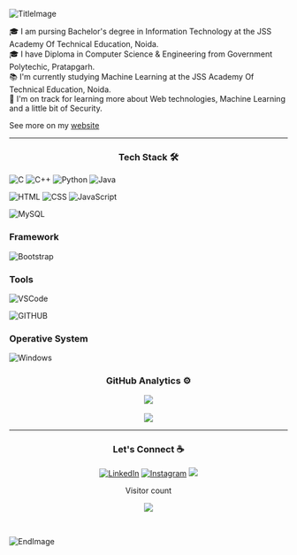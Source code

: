 ![TitleImage](./materials/top.svg)


🎓&nbsp;I am pursing Bachelor's degree in Information Technology at the JSS Academy Of Technical Education, Noida.<br>
🎓&nbsp;I have Diploma in Computer Science & Engineering from Government Polytechic, Pratapgarh.<br>
📚&nbsp;I'm currently studying Machine Learning at the JSS Academy Of Technical Education, Noida.<br>
🌱&nbsp;I'm on track for learning more about Web technologies, Machine Learning and a little bit of Security.<br>

See more on my <a href="#" target="_blank">website</a> 

---

<h3 align="center">Tech Stack 🛠</h3>

![C](https://img.shields.io/badge/C-00599C?style=for-the-badge&logo=c&logoColor=white)
![C++](https://img.shields.io/badge/C%2B%2B-00599C?style=for-the-badge&logo=c%2B%2B&logoColor=white)
![Python](https://img.shields.io/badge/Python-3776AB?style=for-the-badge&logo=python&logoColor=white)
![Java](https://img.shields.io/badge/Java-ED8B00?style=for-the-badge&logo=java&logoColor=white)

![HTML](https://img.shields.io/badge/HTML-239120?style=for-the-badge&logo=html5&logoColor=white)
![CSS](https://img.shields.io/badge/CSS-239120?&style=for-the-badge&logo=css3&logoColor=white)
![JavaScript](https://img.shields.io/badge/JavaScript-F7DF1E?style=for-the-badge&logo=javascript&logoColor=black)

![MySQL](https://img.shields.io/badge/MySQL-00000F?style=for-the-badge&logo=mysql&logoColor=white)

### Framework

![Bootstrap](https://img.shields.io/badge/Bootstrap-563D7C?style=for-the-badge&logo=bootstrap&logoColor=white)


### Tools

![VSCode](https://img.shields.io/badge/Visual_Studio_Code-0078D4?style=for-the-badge&logo=visual%20studio%20code&logoColor=white)

![GITHUB](https://img.shields.io/badge/GitHub-100000?style=for-the-badge&logo=github&logoColor=white)

### Operative System

![Windows](https://img.shields.io/badge/Windows-0078D6?style=for-the-badge&logo=windows&logoColor=white)

<h3 align="center">GitHub Analytics ⚙️</h3>
<div align="center">
<a href="https://github.com/yashgupta1109/github-readme-stats" alt="">
    <img src="https://github-readme-stats.vercel.app/api?username=yashgupta1109&hide=stars&show_icons=true&theme=dark&hide_border=true&icon_color=2764ba&bg_color=0d1117">
</a>   
 <br>
    <br>
<a href="https://git.io/streak-stats"><img src="https://streak-stats.demolab.com?user=yashgupta1109&hide=stars&show_icons=true&theme=dark&hide_border=true&icon_color=2764ba&bg_color=0d1117"/></a>
</div>

---


<h3 align="center">Let's Connect ☕</h3>
<p align="center"> 
  <a href="www.linkedin.com/in/yash-gupta-3ab8a21a1" target="_blank"><img src="https://img.shields.io/badge/-LinkedIn-%230077B5?style=for-the-badge&logo=linkedin&logoColor=white"  alt="LinkedIn"></a>
  <a href="https://instagram.com/yash_gupta_11" target="_blank"><img src="https://img.shields.io/badge/-Instagram-%23E4405F?style=for-the-badge&logo=instagram&logoColor=white" alt="Instagram"></a>
  <a href = "mailto:yashgupta0911@gmail.com"><img src="https://img.shields.io/badge/-Email-%23333?style=for-the-badge&logo=gmail&logoColor=white" target="_blank"></a>
</p>

 <p align="center">Visitor count</p>
 <p align="center"><img src="https://profile-counter.glitch.me/yashgupta1109/count.svg" style="max-width: 100%;"></p>
 <br>


![EndImage](./materials/bottom.svg)


<!---
yashgupta1109/yashgupta1109 is a ✨ special ✨ repository because its `README.md` (this file) appears on your GitHub profile.
You can click the Preview link to take a look at your changes.
--->
